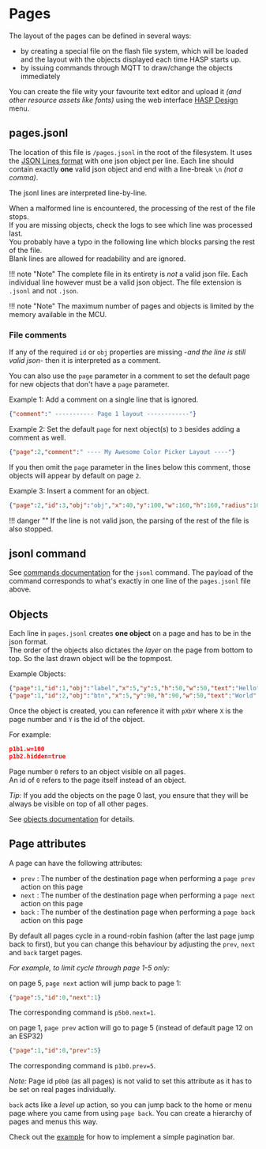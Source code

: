 <h1>Pages</h1>

The layout of the pages can be defined in several ways:

- by creating a special file on the flash file system, which will be loaded and the layout with the objects displayed each time HASP starts up.
- by issuing commands through MQTT to draw/change the objects immediately

You can create the file wity your favourite text editor and upload it *(and other resource assets like fonts)* using the web interface [HASP Design](../../configuration/hasp) menu.

## pages.jsonl

The location of this file is `/pages.jsonl` in the root of the filesystem. 
It uses the [JSON Lines format](http://www.jsonlines.org) with one json object per line. 
Each line should contain exactly **one** valid json object and end with a line-break `\n` *(not a comma)*.

The jsonl lines are interpreted line-by-line.

When a malformed line is encountered, the processing of the rest of the file stops.    
If you are missing objects, check the logs to see which line was processed last.    
You probably have a typo in the following line which blocks parsing the rest of the file.  
Blank lines are allowed for readability and are ignored.

!!! note "Note"
    The complete file in its entirety is *not* a valid json file.
    Each individual line however must be a valid json object.
    The file extension is `.jsonl` and not `.json`.


!!! note "Note"
    The maximum number of pages and objects is limited by the memory available in the MCU.

    
### File comments

If any of the required `id` or `obj` properties are missing -*and the line is still valid json*- then it is interpreted as a comment.

You can also use the `page` parameter in a comment to set the default page for new objects that don't have a `page` parameter.

Example 1: Add a comment on a single line that is ignored.

```json
{"comment":" ----------- Page 1 layout ------------"}
```

Example 2: Set the default `page` for next object(s) to `3` besides adding a comment as well.

```json
{"page":2,"comment":" ---- My Awesome Color Picker Layout ----"}
```
If you then omit the `page` parameter in the lines below this comment, those objects will appear by default on page `2`.


Example 3: Insert a comment for an object.

```json
{"page":2,"id":3,"obj":"obj","x":40,"y":100,"w":160,"h":160,"radius":100,"opacity":100,"border_opa":160,"border_width":4,"comment":"touch-catcher"}
```

!!! danger ""
    If the line is not valid json, the parsing of the rest of the file is also stopped.



## jsonl command

See [commands documentation](../commands#jsonl) for the `jsonl` command. The payload of the command corresponds to what's exactly in one line of the `pages.jsonl` file above.

## Objects
Each line in `pages.jsonl` creates **one object** on a page and has to be in the json format.  
The order of the objects also dictates the *layer* on the page from bottom to top. So the last drawn object will be the topmpost.

Example Objects:

```json
{"page":1,"id":1,"obj":"label","x":5,"y":5,"h":50,"w":50,"text":"Hello","enabled":true,"hidden":false}
{"page":1,"id":2,"obj":"btn","x":5,"y":90,"h":90,"w":50,"text":"World","enabled":false,"hidden":false}
```

Once the object is created, you can reference it with `pXbY` where `X` is the page number and `Y` is the id of the object.

For example:
```json
p1b1.w=100
p1b2.hidden=true
```

Page number `0` refers to an object visible on all pages.  
An id of `0` refers to the page itself instead of an object.

_Tip:_ If you add the objects on the page 0 last, you ensure that they will be always be visible on top of all other pages.

See [objects documentation](../objects) for details.

## Page attributes

A page can have the following attributes:
 
- `prev` : The number of the destination page when performing a `page prev` action on this page
- `next` : The number of the destination page when performing a `page next` action on this page
- `back` : The number of the destination page when performing a `page back` action on this page

By default all pages cycle in a round-robin fashion (after the last page jump back to first), but you can change this behaviour by adjusting the `prev`, `next` and `back` target pages.

_For example, to limit cycle through page 1-5 only:_

on page 5, `page next` action will jump back to page 1:
```json
{"page":5,"id":0,"next":1}
```
The corresponding command is `p5b0.next=1`.


on page 1, `page prev` action will go to page 5 (instead of default page 12 on an ESP32)
```json
{"page":1,"id":0,"prev":5}
```
The corresponding command is `p1b0.prev=5`.

_Note:_ Page id `p0b0` (as all pages) is not valid to set this attribute as it has to be set on real pages individually. 

`back` acts like a _level up_ action, so you can jump back to the home or menu page where you came from using `page back`. You can create a hierarchy of pages and menus this way.

Check out the [example](examples/example-pagination.md) for how to implement a simple pagination bar.  




